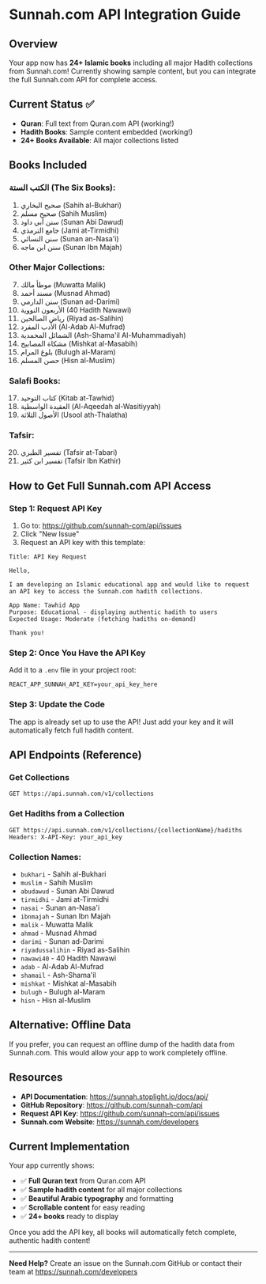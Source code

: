 # Sunnah.com API Integration Guide

## Overview
Your app now has **24+ Islamic books** including all major Hadith collections from Sunnah.com! Currently showing sample content, but you can integrate the full Sunnah.com API for complete access.

## Current Status ✅
- **Quran**: Full text from Quran.com API (working!)
- **Hadith Books**: Sample content embedded (working!)
- **24+ Books Available**: All major collections listed

## Books Included
### الكتب الستة (The Six Books):
1. صحيح البخاري (Sahih al-Bukhari)
2. صحيح مسلم (Sahih Muslim)
3. سنن أبي داود (Sunan Abi Dawud)
4. جامع الترمذي (Jami at-Tirmidhi)
5. سنن النسائي (Sunan an-Nasa'i)
6. سنن ابن ماجه (Sunan Ibn Majah)

### Other Major Collections:
7. موطأ مالك (Muwatta Malik)
8. مسند أحمد (Musnad Ahmad)
9. سنن الدارمي (Sunan ad-Darimi)
10. الأربعون النووية (40 Hadith Nawawi)
11. رياض الصالحين (Riyad as-Salihin)
12. الأدب المفرد (Al-Adab Al-Mufrad)
13. الشمائل المحمدية (Ash-Shama'il Al-Muhammadiyah)
14. مشكاة المصابيح (Mishkat al-Masabih)
15. بلوغ المرام (Bulugh al-Maram)
16. حصن المسلم (Hisn al-Muslim)

### Salafi Books:
17. كتاب التوحيد (Kitab at-Tawhid)
18. العقيدة الواسطية (Al-Aqeedah al-Wasitiyyah)
19. الأصول الثلاثة (Usool ath-Thalatha)

### Tafsir:
20. تفسير الطبري (Tafsir at-Tabari)
21. تفسير ابن كثير (Tafsir Ibn Kathir)

## How to Get Full Sunnah.com API Access

### Step 1: Request API Key
1. Go to: https://github.com/sunnah-com/api/issues
2. Click "New Issue"
3. Request an API key with this template:

```
Title: API Key Request

Hello,

I am developing an Islamic educational app and would like to request an API key to access the Sunnah.com hadith collections.

App Name: Tawhid App
Purpose: Educational - displaying authentic hadith to users
Expected Usage: Moderate (fetching hadiths on-demand)

Thank you!
```

### Step 2: Once You Have the API Key

Add it to a `.env` file in your project root:

```env
REACT_APP_SUNNAH_API_KEY=your_api_key_here
```

### Step 3: Update the Code

The app is already set up to use the API! Just add your key and it will automatically fetch full hadith content.

## API Endpoints (Reference)

### Get Collections
```
GET https://api.sunnah.com/v1/collections
```

### Get Hadiths from a Collection
```
GET https://api.sunnah.com/v1/collections/{collectionName}/hadiths
Headers: X-API-Key: your_api_key
```

### Collection Names:
- `bukhari` - Sahih al-Bukhari
- `muslim` - Sahih Muslim
- `abudawud` - Sunan Abi Dawud
- `tirmidhi` - Jami at-Tirmidhi
- `nasai` - Sunan an-Nasa'i
- `ibnmajah` - Sunan Ibn Majah
- `malik` - Muwatta Malik
- `ahmad` - Musnad Ahmad
- `darimi` - Sunan ad-Darimi
- `riyadussalihin` - Riyad as-Salihin
- `nawawi40` - 40 Hadith Nawawi
- `adab` - Al-Adab Al-Mufrad
- `shamail` - Ash-Shama'il
- `mishkat` - Mishkat al-Masabih
- `bulugh` - Bulugh al-Maram
- `hisn` - Hisn al-Muslim

## Alternative: Offline Data

If you prefer, you can request an offline dump of the hadith data from Sunnah.com. This would allow your app to work completely offline.

## Resources

- **API Documentation**: https://sunnah.stoplight.io/docs/api/
- **GitHub Repository**: https://github.com/sunnah-com/api
- **Request API Key**: https://github.com/sunnah-com/api/issues
- **Sunnah.com Website**: https://sunnah.com/developers

## Current Implementation

Your app currently shows:
- ✅ **Full Quran text** from Quran.com API
- ✅ **Sample hadith content** for all major collections
- ✅ **Beautiful Arabic typography** and formatting
- ✅ **Scrollable content** for easy reading
- ✅ **24+ books** ready to display

Once you add the API key, all books will automatically fetch complete, authentic hadith content!

---

**Need Help?** Create an issue on the Sunnah.com GitHub or contact their team at https://sunnah.com/developers
